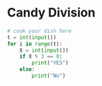 # Candy Division

```python
# cook your dish here
t = int(input())
for i in range(t):
    X = int(input())
    if X % 3 == 0:
        print("YES")
    else:
        print("No")
```